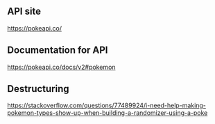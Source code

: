 ## API site
https://pokeapi.co/

## Documentation for API
https://pokeapi.co/docs/v2#pokemon

## Destructuring
https://stackoverflow.com/questions/77489924/i-need-help-making-pokemon-types-show-up-when-building-a-randomizer-using-a-poke